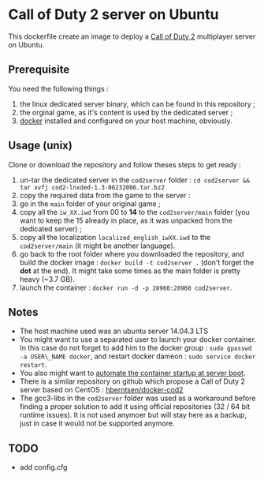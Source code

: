 # Call of Duty 2 server on Ubuntu

This dockerfile create an image to deploy a [Call of Duty 2](https://en.wikipedia.org/wiki/Call_of_Duty_2) multiplayer server on Ubuntu.

## Prerequisite

You need the following things :

1. the linux dedicated server binary, which can be found in this repository ;
2. the orginal game, as it's content is used by the dedicated server ;
3. [docker](https://www.docker.com/) installed and configured on your host machine, obviously.

## Usage (unix)

Clone or download the repository and follow theses steps to get ready :

1. un-tar the dedicated server in the `cod2server` folder : `cd cod2server && tar xvfj cod2-lnxded-1.3-06232006.tar.bz2`
2. copy the required data from the game to the server :
  1. go in the `main` folder of your original game ;
  2. copy all the `iw_XX.iwd` from 00 to **14** to the `cod2server/main` folder (you want to keep the 15 already in place, as it was unpacked from the dedicated server) ;
  3. copy all the localization `localized_english_iwXX.iwd` to the `cod2server/main` (it might be another language).
3. go back to the root folder where you downloaded the repository, and build the docker image : `docker build -t cod2server .` (don't forget the **dot** at the end). It might take some times as the main folder is pretty heavy (~3.7 GB).
4. launch the container : `docker run -d -p 28960:28960 cod2server`.

## Notes

* The host machine used was an ubuntu server 14.04.3 LTS
* You might want to use a separated user to launch your docker container. In this case do not forget to add him to the docker group : `sudo gpasswd -a USER\_NAME docker`, and restart docker dameon : `sudo service docker restart`.
* You also might want to [automate the container startup at server boot](https://docs.docker.com/articles/host_integration/).
* There is a similar repository on github which propose a Call of Duty 2 server based on CentOS : [hberntsen/docker-cod2](https://github.com/hberntsen/docker-cod2)
* The gcc3-libs in the `cod2server` folder was used as a workaround before finding a proper solution to add it using official repositories (32 / 64 bit runtime issues). It is not used anymoer but will stay here as a backup, just in case it would not be supported anymore.

## TODO
- add config.cfg